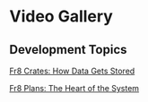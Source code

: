 Video Gallery
=============

Development Topics
------------------

[Fr8 Crates: How Data Gets Stored](https://vimeo.com/173832189)

[Fr8 Plans: The Heart of the System](https://vimeo.com/173975037)
